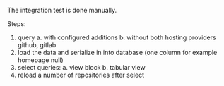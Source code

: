 The integration test is done manually.

Steps:
1. query
   a. with configured additions
   b. without
   both hosting providers github, gitlab
2. load the data and serialize in into database (one column for example
homepage null)
3. select queries:
   a. view block
   b. tabular view
4. reload a number of repositories after select
